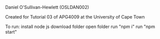 Daniel O'Sullivan-Hewlett (OSLDAN002)

Created for Tutorial 03 of APG4009 at the University of Cape Town 

To run:
    install node js
    download folder
    open folder
    run "npm i"
    run "npm start"
